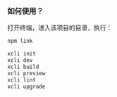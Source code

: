 ### 如何使用？

打开终端，进入该项目的目录，执行：

```sh
npm link
```

```sh
xcli init
xcli dev
xcli build
xcli preview
xcli lint
xcli upgrade
```
